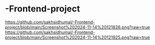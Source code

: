 # -Frontend-project

https://github.com/sakhsidhumal/-Frontend-project/blob/main/Screenshot%202024-11-14%20121826.png?raw=true
https://github.com/sakhsidhumal/-Frontend-project/blob/main/Screenshot%202024-11-14%20121925.png?raw=true
